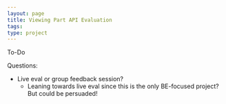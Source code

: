 ```yaml
---
layout: page
title: Viewing Part API Evaluation
tags:
type: project
---
```


To-Do

Questions:
- Live eval or group feedback session?
  - Leaning towards live eval since this is the only BE-focused project? But could be persuaded!